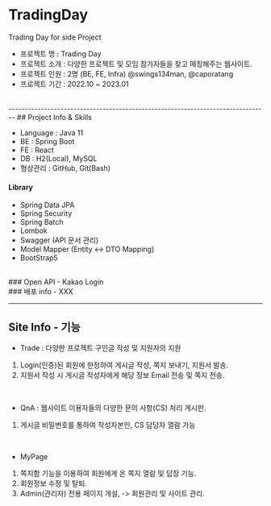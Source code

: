 # TradingDay
Trading Day for side Project <br/>

* 프로젝트 명  : Trading Day
* 프로젝트 소개 : 다양한 프로젝트 및 모임 참가자들을 찾고 매칭해주는 웹사이트.
* 프로젝트 인원  : 2명 (BE, FE, Infra) @swings134man, @caporatang
* 프로젝트 기간  : 2022.10 ~ 2023.01
<br/>
--------------------------------------------------------------------------------
## Project Info & Skills

* Language : Java 11
* BE : Spring Boot <br/>
* FE : React <br/>
* DB : H2(Local), MySQL <br/>
* 형상관리 : GitHub, Git(Bash)

#### Library 
- Spring Data JPA 
- Spring Security 
- Spring Batch 
- Lombok
- Swagger (API 문서 관리)
- Model Mapper (Entity <-> DTO Mapping)
- BootStrap5

<br/>
### Open API
- Kakao Login

<br/>
### 배포 info
- XXX
<br/>

--------------------------------------------------------------------------------
## Site Info - 기능

* Trade : 다양한 프로젝트 구인글 작성 및 지원자의 지원
1. Login(인증)된 회원에 한정하여 게시글 작성, 쪽지 보내기, 지원서 발송.
2. 지원서 작성 시 게시글 작성자에게 해당 정보 Email 전송 및 쪽지 전송.
<br/>

* QnA : 웹사이트 이용자들의 다양한 문의 사항(CS) 처리 게시판.
1. 게시글 비밀번호를 통하여 작성자본인, CS 담당자 열람 가능
<br/>

* MyPage
1. 쪽지함 기능을 이용하여 회원에게 온 쪽지 열람 및 답장 기능.
2. 회원정보 수정 및 탈퇴. 
3. Admin(관리자) 전용 페이지 개설, -> 회원관리 및 사이트 관리.



